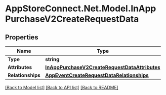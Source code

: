 # AppStoreConnect.Net.Model.InAppPurchaseV2CreateRequestData

## Properties

Name | Type | Description | Notes
------------ | ------------- | ------------- | -------------
**Type** | **string** |  | 
**Attributes** | [**InAppPurchaseV2CreateRequestDataAttributes**](InAppPurchaseV2CreateRequestDataAttributes.md) |  | 
**Relationships** | [**AppEventCreateRequestDataRelationships**](AppEventCreateRequestDataRelationships.md) |  | 

[[Back to Model list]](../README.md#documentation-for-models) [[Back to API list]](../README.md#documentation-for-api-endpoints) [[Back to README]](../README.md)

